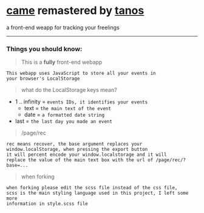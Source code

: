 # [came](https://rcame.netlify.app/) remastered by [tanos](https://github.com/TacoGit)
a front-end weapp for tracking your freelings

***

### Things you should know:
> This is a **fully** front-end webapp
```
This webapp uses JavaScript to store all your events in
your browser's LocalStorage
```

> what do the LocalStorage keys mean?
- 1 .. infinity = `events IDs, it identifies your events`
  - text = `the main text of the event`
  - date = `a formatted date string`
- last = `the last day you made an event`

> /page/rec
```
rec means recover, the base argument replaces your
window.localStorage, when pressing the export button
it will percent encode your window.localstorage and it will
replace the value of the main text box with the url of /page/rec/?base=...
```

> when forking
```
when forking please edit the scss file instead of the css file,
scss is the main styling language used in this project, I left some more
information in style.scss file
```
